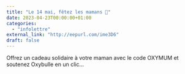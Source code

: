 ```yaml
---
title: "Le 14 mai, fêtez les mamans 💋"
date: 2023-04-23T00:00:00+01:00
categories: 
  - "infolettre"
external_link: "http://eepurl.com/ime3D6"
draft: false
---
```

Offrez un cadeau solidaire à votre maman avec le code OXYMUM et soutenez Oxybulle en un clic...
